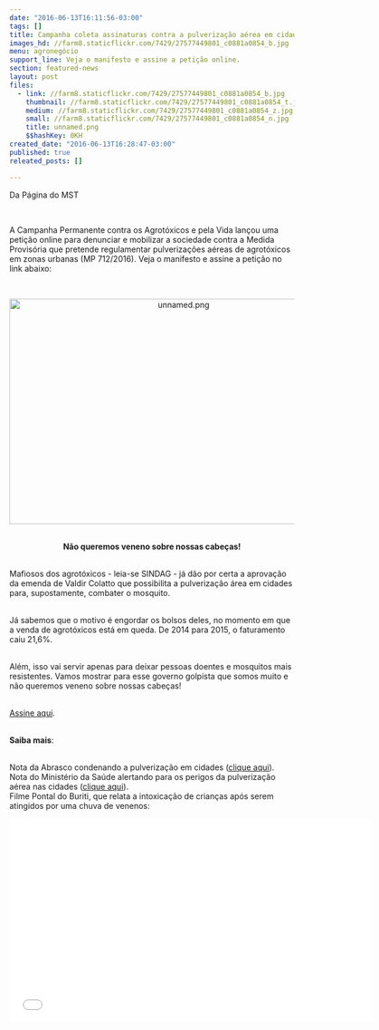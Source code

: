 ```yaml
---
date: "2016-06-13T16:11:56-03:00"
tags: []
title: Campanha coleta assinaturas contra a pulverização aérea em cidades
images_hd: //farm8.staticflickr.com/7429/27577449801_c0881a0854_b.jpg
menu: agronegócio
support_line: Veja o manifesto e assine a petição online.
section: featured-news
layout: post
files:
  - link: //farm8.staticflickr.com/7429/27577449801_c0881a0854_b.jpg
    thumbnail: //farm8.staticflickr.com/7429/27577449801_c0881a0854_t.jpg
    medium: //farm8.staticflickr.com/7429/27577449801_c0881a0854_z.jpg
    small: //farm8.staticflickr.com/7429/27577449801_c0881a0854_n.jpg
    title: unnamed.png
    $$hashKey: 0KH
created_date: "2016-06-13T16:28:47-03:00"
published: true
releated_posts: []

---
```

<p>Da P&aacute;gina do MST</p>

<p>&nbsp;</p>

<p>A Campanha Permanente contra os Agrot&oacute;xicos e pela Vida lan&ccedil;ou uma peti&ccedil;&atilde;o online para denunciar e mobilizar a sociedade contra a Medida Provis&oacute;ria que pretende regulamentar pulveriza&ccedil;&otilde;es a&eacute;reas de agrot&oacute;xicos em zonas urbanas (MP 712/2016). Veja o manifesto e assine a peti&ccedil;&atilde;o no link abaixo:</p>

<p>&nbsp;</p>

<p style="text-align: center;"><img alt="unnamed.png" height="398" src="//farm8.staticflickr.com/7429/27577449801_c0881a0854_b.jpg" width="600" /><br />
&nbsp;</p>

<p style="text-align: center;"><strong>N&atilde;o queremos veneno sobre nossas cabe&ccedil;as!</strong></p>

<p><br />
Mafiosos dos agrot&oacute;xicos - leia-se SINDAG - j&aacute; d&atilde;o por certa a aprova&ccedil;&atilde;o da emenda de Valdir Colatto que possibilita a pulveriza&ccedil;&atilde;o &aacute;rea em cidades para, supostamente, combater o mosquito.</p>

<p><br />
J&aacute; sabemos que o motivo &eacute; engordar os bolsos deles, no momento em que a venda de agrot&oacute;xicos est&aacute; em queda. De 2014 para 2015, o faturamento caiu 21,6%.</p>

<p><br />
Al&eacute;m, isso vai servir apenas para deixar pessoas doentes e mosquitos mais resistentes. Vamos mostrar para esse governo golpista que somos muito e n&atilde;o queremos veneno sobre nossas cabe&ccedil;as!</p>

<p><br />
<a href="https://secure.avaaz.org/en/petition_site_petition_starters/?copy">Assine aqui</a>.</p>

<p><br />
<strong>Saiba mais</strong>:</p>

<p><br />
Nota da Abrasco condenando a pulveriza&ccedil;&atilde;o em cidades (<a href="http://http://e.eita.org.br/pulverizacaoarea2">clique aqui</a>).<br />
Nota do Minist&eacute;rio da Sa&uacute;de alertando para os perigos da pulveriza&ccedil;&atilde;o a&eacute;rea nas cidades (<a href="http://e.eita.org.br/pulverizacaoarea">clique aqui</a>).<br />
Filme Pontal do Buriti, que relata a intoxica&ccedil;&atilde;o de crian&ccedil;as ap&oacute;s serem atingidos por uma chuva de venenos:</p>

<p><iframe allowfullscreen="" frameborder="0" height="360" src="//www.youtube.com/embed/qHQdWwZcGlg" width="640"></iframe></p>
